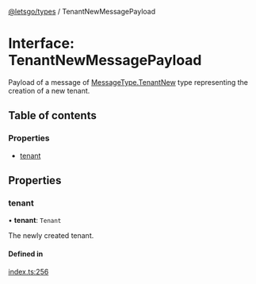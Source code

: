 [@letsgo/types](../README.md) / TenantNewMessagePayload

# Interface: TenantNewMessagePayload

Payload of a message of [MessageType.TenantNew](../enums/MessageType.md#tenantnew) type representing the creation of a new tenant.

## Table of contents

### Properties

- [tenant](TenantNewMessagePayload.md#tenant)

## Properties

### tenant

• **tenant**: `Tenant`

The newly created tenant.

#### Defined in

[index.ts:256](https://github.com/tjanczuk/letsgo/blob/c32fd97/packages/types/src/index.ts#L256)
